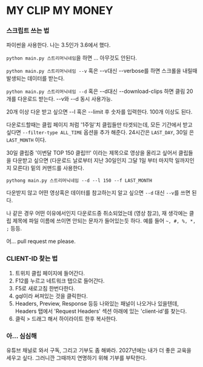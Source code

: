 # MY CLIP MY MONEY

### 스크립트 쓰는 법

파이썬을 사용한다. 나는 3.5인가 3.6에서 했다.

`python main.py 스트리머닉네임`을 하면 ... 아무것도 안된다.

`python main.py 스트리머닉네임 --v` 혹은 --v대신 --verbose를 하면 스크롤을 내릴때 발생되는 데이터를 받는다.

`python main.py 스트리머닉네임 --d` 혹은 --d대신 --download-clips 하면 클림 20개를 다운로드 받는다. --v와 --d 동시 사용가능.

20개 이상 다운 받고 싶으면 --l 혹은 --limit 후 숫자를 입력한다. 100개 이상도 된다.

다운로드할때는 클립 페이지 처럼 '1주일'치 클립들만 타겟되는데, 모든 기간에서 받고 싶다면 `--filter-type ALL_TIME` 옵션을 추가 해준다. 24시간은 `LAST_DAY`, 30일 은 `LAST_MONTH` 이다.

30일 클립중 '이번달 TOP 150 클립!!!' 이라는 제목으로 영상을 올리고 싶어서 클립들을 다운받고 싶으면 (다운로드 날로부터 지난 30일인지 그달 1일 부터 마지막 일까지인지 모른다) 밑의 커맨드를 사용한다.

`pythong main.py 스트리머닉네임 --d --l 150 --f LAST_MONTH`

다운받지 않고 어떤 영상혹은 데이터를 참고하는지 알고 싶으면 `--d` 대신 `--v`를 쓰면 된다.

나 같은 경우 어떤 이유에서인지 다운로드중 취소되었는데 (영상 참고), 재 생각에는 클립 제목에 파일 이름에 쓰이면 안되는 문자가 들어있는듯 하다. 예를 들어 `~, #, %, *, ;` 등등.

어... pull request me please.

### CLIENT-ID 찾는 법

1) 트위치 클립 페이지에 들어간다.
2) F12를 누르고 네트워크 탭으로 들어간다.
3) F5로 새로고침 한번다한다.
4) gql이라 써져있는 것을 클릭한다.
5) Headers, Preview, Response 등등 나와있는 패널이 나오거나 있을텐데, Headers 탭에서 'Request Headers' 섹션 아래에 있는 'client-id'를 찾는다.
6) 클릭 > 드래그 해서 하이라이트 한후 복사한다.

### 아... 심심해

유튜브 채널로 와서 구독, 그리고 기부도 좀 해봐라. 2027년에는 내가 더 좋은 교육을 세우고 싶다. 그러니깐 그때까지 연명하기 위해 기부를 부탁한다.
